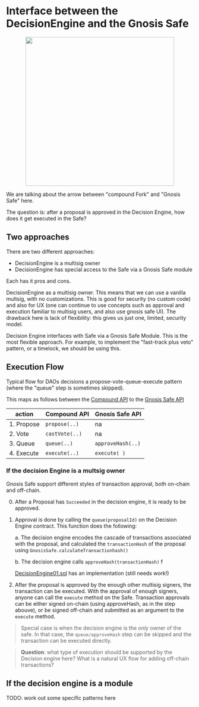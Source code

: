 # Interface between the DecisionEngine and the Gnosis Safe

<p align="center">
<img src="https://user-images.githubusercontent.com/1306173/112619224-596b3900-8e27-11eb-95dd-04aa60c12b99.png" height="400" align="center">
</p>

We are talking about the arrow between "compound Fork" and "Gnosis Safe" here.

The question is: after a proposal is approved in the Decision Engine, how does it get executed in the Safe?

## Two approaches

There are two different approaches:

- DecisionEngine is a multisig owner
- DecisionEngine has special access to the Safe via a Gnosis Safe module

Each has it pros and cons.

DecisionEngine as a multisig owner. This means that we can use a vanilla multsig, with no customizations. This is good for security (no custom code) and also for UX (one can continue to use concepts such as approval and execution familiar to multisig users, and also use gnosis safe UI). The drawback here is lack of flexibility: this gives us just one, limited, security model.

Decision Engine interfaces with Safe via a Gnosis Safe Module. This is the most flexible approach. For example, to implement the "fast-track plus veto" pattern, or a timelock, we should be using this.

## Execution Flow

Typical flow for DAOs decisions a propose-vote-queue-execute pattern (where the "queue" step is sometimes skipped).

This maps as follows between the
[Compound API](../contracts/interfaces/ICompoundDecisionEngine.sol)
to the
[Gnosis Safe API](../contracts/interfaces/IGnosisSafe.sol)

| action     | Compound API   | Gnosis Safe API   |
| ---------- | -------------- | ----------------- |
| 1. Propose | `propose(..)`  | na                |
| 2. Vote    | `castVote(..)` | na                |
| 3. Queue   | `queue(..)`    | `approveHash(..)` |
| 4. Execute | `execute(..)`  | `execute( )`      |

### If the decision Engine is a multsig owner

Gnosis Safe support different styles of transaction approval, both on-chain and off-chain.

0. After a Proposal has `Succeeded` in the decision engine, it is ready to be approved.

1. Approval is done by calling the `queue(proposalId)` on the Decision Engine contract. This function does the following:

   a. The decision engine encodes the cascade of transactions associated with the proposal, and calculated the `transactionHash` of the proposal using `GnosisSafe.calculateTransactionhash()`

   b. The decision engine calls `approveHash(transactionHash)` f

   [DecisionEngine01.sol](../contracts/decisionEngines/DecisionEngine01.sol) has an implementation (still needs work!)

2. After the proposal is approved by the enough other multisig signers, the transaction can be executed. With the approval of enough signers, anyone can call the `execute` method on the Safe. Transaction approvals can be either signed on-chain (using approveHash, as in the step abouve), or be signed off-chain and submitted as an argument to the `execute` method.

> Special case is when the decision engine is the _only_ owner of the safe. In that case, the `queue/approveHash` step can be skipped and the transaction can be executed directly.

> **Question**: what type of execution should be supported by the Decision engine here? What is a natural UX flow for adding off-chain transactions?

## If the decision engine is a module

TODO: work out some specific patterns here
